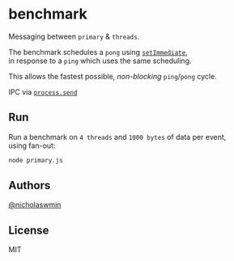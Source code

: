 # benchmark


Messaging between `primary` & `threads`.

The benchmark schedules a `pong` using [`setImmediate`][setimmediate],  
in response to a `ping` which uses the same scheduling.

This allows the fastest possible, *non-blocking* `ping`/`pong` cycle.

IPC via [`process.send`][procsend]

## Run

Run a benchmark on `4 threads` and `1000 bytes` of data per event,   
using fan-out:

```bash
node primary.js
```

## Authors

[@nicholaswmin][nicholaswmin]

## License 

MIT

[procsend]: https://nodejs.org/api/process.html#processsendmessage-sendhandle-options-callback
[setimmediate]: https://nodejs.org/en/learn/asynchronous-work/understanding-setimmediate

[nicholaswmin]: https://github.com/nicholaswmin
